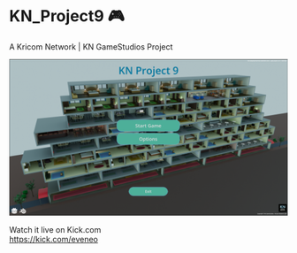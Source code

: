 # KN_Project9 🎮
A Kricom Network | KN GameStudios Project

![KN_Project9 - Preview](https://github.com/Eveneo/KN_Project9/blob/main/KN_Project9_Main_Menu_Preview_beta_v.0.0.0.png)

Watch it live on Kick.com<br />
https://kick.com/eveneo
